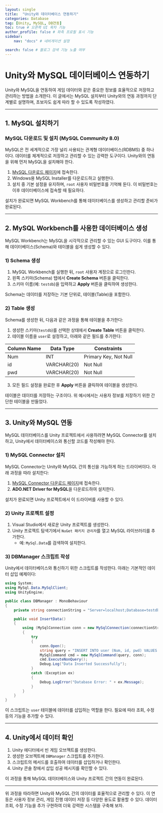 ```yaml
---
layout: single
title:  "Unity와 데이터베이스 연동하기"
categories: Database
tag: [Unity, MySQL, DB연동]
toc: true # 오른쪽 UI 목차 기능
author_profile: false # 좌측 프로필 표시 기능
sidebar:
    nav: "docs" # 네비게이션 설정

search: false # 블로그 검색 기능 노출 여부
---
```


# Unity와 MySQL 데이터베이스 연동하기

Unity와 MySQL을 연동하여 게임 데이터와 같은 중요한 정보를 효율적으로 저장하고 관리하는 방법을 소개한다. 이 글에서는 MySQL 설치부터 Unity와의 연동 과정까지 단계별로 설명하며, 초보자도 쉽게 따라 할 수 있도록 작성하였다.

---

## 1. MySQL 설치하기

### MySQL 다운로드 및 설치 (MySQL Community 8.0)

MySQL은 전 세계적으로 가장 널리 사용되는 관계형 데이터베이스(RDBMS) 중 하나이다. 데이터를 체계적으로 저장하고 관리할 수 있는 강력한 도구이다. Unity와의 연동을 위해 먼저 MySQL을 설치해야 한다.

1. [MySQL 다운로드 페이지](http://dev.mysql.com/downloads/windows/installer/)에 접속한다.
2. Windows용 MySQL Installer를 다운로드하고 실행한다.
3. 설치 중 기본 설정을 유지하며, `root` 사용자 비밀번호를 기억해 둔다. 이 비밀번호는 이후 데이터베이스에 접속할 때 필요하다.

설치가 완료되면 MySQL Workbench를 통해 데이터베이스를 생성하고 관리할 준비가 완료된다.

---

## 2. MySQL Workbench를 사용한 데이터베이스 생성

MySQL Workbench는 MySQL을 시각적으로 관리할 수 있는 GUI 도구이다. 이를 통해 데이터베이스(Schema)와 테이블을 쉽게 생성할 수 있다.

### 1) Schema 생성

1. MySQL Workbench를 실행한 뒤, `root` 사용자 계정으로 로그인한다.
2. 왼쪽 스키마(Schema) 탭에서 **Create Schema** 버튼을 클릭한다.
3. 스키마 이름(예: `testdb`)을 입력하고 **Apply** 버튼을 클릭하여 생성한다.

Schema는 데이터를 저장하는 기본 단위로, 테이블(Table)을 포함한다.

### 2) Table 생성

Schema를 생성한 뒤, 다음과 같은 과정을 통해 테이블을 추가한다:

1. 생성한 스키마(`testdb`)를 선택한 상태에서 **Create Table** 버튼을 클릭한다.
2. 테이블 이름을 `user`로 설정하고, 아래와 같은 필드를 추가한다:

| Column Name | Data Type     | Constraints            |
|-------------|---------------|------------------------|
| Num         | INT           | Primary Key, Not Null |
| id          | VARCHAR(20)   | Not Null              |
| pwd         | VARCHAR(20)   | Not Null              |

3. 모든 필드 설정을 완료한 후 **Apply** 버튼을 클릭하여 테이블을 생성한다.

테이블은 데이터를 저장하는 구조이다. 위 예시에서는 사용자 정보를 저장하기 위한 간단한 테이블을 만들었다.

---

## 3. Unity와 MySQL 연동

MySQL 데이터베이스를 Unity 프로젝트에서 사용하려면 MySQL Connector를 설치하고, Unity에서 데이터베이스와 통신할 코드를 작성해야 한다.

### 1) MySQL Connector 설치

MySQL Connector는 Unity와 MySQL 간의 통신을 가능하게 하는 드라이버이다. 아래 과정을 따라 설치한다:

1. [MySQL Connector 다운로드 페이지](https://dev.mysql.com/downloads/connector/net/)에 접속한다.
2. **ADO.NET Driver for MySQL**을 다운로드하여 설치한다.

설치가 완료되면 Unity 프로젝트에서 이 드라이버를 사용할 수 있다.

### 2) Unity 프로젝트 설정

1. Visual Studio에서 새로운 Unity 프로젝트를 생성한다.
2. Unity 프로젝트 탐색기에서 `NuGet 패키지 관리자`를 열고 MySQL 라이브러리를 추가한다.
   - 예: `MySql.Data`를 검색하여 설치한다.

### 3) DBManager 스크립트 작성

Unity에서 데이터베이스와 통신하기 위한 스크립트를 작성한다. 아래는 기본적인 데이터 삽입 예제이다:

```csharp
using System;
using MySql.Data.MySqlClient;
using UnityEngine;

public class DBManager : MonoBehaviour
{
    private string connectionString = "Server=localhost;Database=testdb;User=root;Password=0000;";

    public void InsertData()
    {
        using (MySqlConnection conn = new MySqlConnection(connectionString))
        {
            try
            {
                conn.Open();
                string query = "INSERT INTO user (Num, id, pwd) VALUES (1, 'test', '0000');";
                MySqlCommand cmd = new MySqlCommand(query, conn);
                cmd.ExecuteNonQuery();
                Debug.Log("Data Inserted Successfully");
            }
            catch (Exception ex)
            {
                Debug.LogError("Database Error: " + ex.Message);
            }
        }
    }
}
```

이 스크립트는 `user` 테이블에 데이터를 삽입하는 역할을 한다. 필요에 따라 조회, 수정 등의 기능을 추가할 수 있다.

---

## 4. Unity에서 데이터 확인

1. Unity 에디터에서 빈 게임 오브젝트를 생성한다.
2. 생성한 오브젝트에 `DBManager` 스크립트를 추가한다.
3. 스크립트의 메서드를 호출하여 데이터를 삽입하거나 확인한다.
4. Unity 콘솔 창에서 삽입 성공 메시지를 확인할 수 있다.

이 과정을 통해 MySQL 데이터베이스와 Unity 프로젝트 간의 연동이 완료된다.

---

위 과정을 따라하면 Unity와 MySQL 간의 데이터를 효율적으로 관리할 수 있다. 이 연동은 사용자 정보 관리, 게임 진행 데이터 저장 등 다양한 용도로 활용할 수 있다. 데이터 조회, 수정 기능을 추가 구현하여 더욱 강력한 시스템을 구축해 보자.
